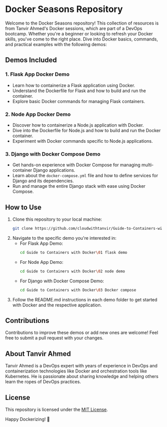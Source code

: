 # Docker Seasons Repository

Welcome to the Docker Seasons repository! This collection of resources is from Tanvir Ahmed's Docker sessions, which are part of a DevOps bootcamp. Whether you're a beginner or looking to refresh your Docker skills, you've come to the right place. Dive into Docker basics, commands, and practical examples with the following demos:

## Demos Included

### 1. Flask App Docker Demo
- Learn how to containerize a Flask application using Docker.
- Understand the Dockerfile for Flask and how to build and run the container.
- Explore basic Docker commands for managing Flask containers.

### 2. Node App Docker Demo
- Discover how to containerize a Node.js application with Docker.
- Dive into the Dockerfile for Node.js and how to build and run the Docker container.
- Experiment with Docker commands specific to Node.js applications.

### 3. Django with Docker Compose Demo
- Get hands-on experience with Docker Compose for managing multi-container Django applications.
- Learn about the `docker-compose.yml` file and how to define services for Django and its dependencies.
- Run and manage the entire Django stack with ease using Docker Compose.

## How to Use
1. Clone this repository to your local machine:
   ```bash
   git clone https://github.com/cloudwithtanvir/Guide-to-Containers-with-Docker
   ```
2. Navigate to the specific demo you're interested in:
   - For Flask App Demo:
     ```bash
     cd Guide to Containers with Docker\01 flask demo
     ```
   - For Node App Demo:
     ```bash
     cd Guide to Containers with Docker\02 node demo
     ```
   - For Django with Docker Compose Demo:
     ```bash
     cd Guide to Containers with Docker\03 Docker compose
     ```
3. Follow the README.md instructions in each demo folder to get started with Docker and the respective application.
   
## Contributions
Contributions to improve these demos or add new ones are welcome! Feel free to submit a pull request with your changes.

## About Tanvir Ahmed
Tanvir Ahmed is a DevOps expert with years of experience in DevOps and containerization technologies like Docker and orchestration tools like Kubernetes. He is passionate about sharing knowledge and helping others learn the ropes of DevOps practices.

## License
This repository is licensed under the [MIT License](LICENSE).

Happy Dockerizing! 🐳
